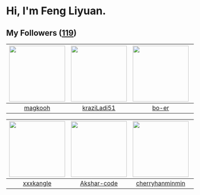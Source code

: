 # Hi, I'm Feng Liyuan.

## My Followers ([119](https://github.com/SunRunAway?tab=followers))

| <img src="https://avatars.githubusercontent.com/u/170647412?v=4" width="150" height="150" /> | <img src="https://avatars.githubusercontent.com/u/120910584?v=4" width="150" height="150" /> | <img src="https://avatars.githubusercontent.com/u/49479987?v=4" width="150" height="150" /> | <img src="https://avatars.githubusercontent.com/u/44160838?v=4" width="150" height="150" /> |
| :------------------------------------------------------------------------------------------: | :------------------------------------------------------------------------------------------: | :-----------------------------------------------------------------------------------------: | :-----------------------------------------------------------------------------------------: |
|                             [magkooh](https://github.com/magkooh)                            |                         [kraziLadi51](https://github.com/kraziLadi51)                        |                              [bo-er](https://github.com/bo-er)                              |                           [Gravifer](https://github.com/Gravifer)                           |

| <img src="https://avatars.githubusercontent.com/u/88874211?v=4" width="150" height="150" /> | <img src="https://avatars.githubusercontent.com/u/59618640?v=4" width="150" height="150" /> | <img src="https://avatars.githubusercontent.com/u/83270523?v=4" width="150" height="150" /> | <img src="https://avatars.githubusercontent.com/u/55898975?v=4" width="150" height="150" /> |
| :-----------------------------------------------------------------------------------------: | :-----------------------------------------------------------------------------------------: | :-----------------------------------------------------------------------------------------: | :-----------------------------------------------------------------------------------------: |
|                          [xxxkangle](https://github.com/xxxkangle)                          |                        [Akshar-code](https://github.com/Akshar-code)                        |                    [cherryhanminmin](https://github.com/cherryhanminmin)                    |                             [mitghi](https://github.com/mitghi)                             |